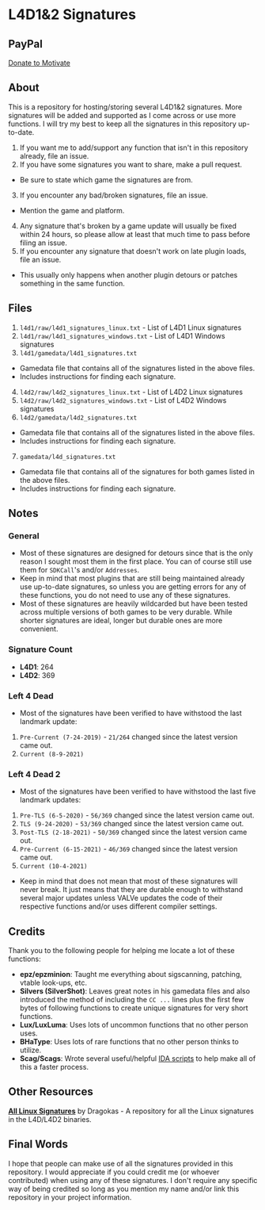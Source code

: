 # L4D1&2 Signatures

## PayPal
[Donate to Motivate](https://paypal.me/Psyk0tikism?locale.x=en_US)

## About
This is a repository for hosting/storing several L4D1&2 signatures. More signatures will be added and supported as I come across or use more functions. I will try my best to keep all the signatures in this repository up-to-date.
1. If you want me to add/support any function that isn't in this repository already, file an issue.
2. If you have some signatures you want to share, make a pull request.
- Be sure to state which game the signatures are from.
3. If you encounter any bad/broken signatures, file an issue.
- Mention the game and platform.
4. Any signature that's broken by a game update will usually be fixed within 24 hours, so please allow at least that much time to pass before filing an issue.
5. If you encounter any signature that doesn't work on late plugin loads, file an issue.
- This usually only happens when another plugin detours or patches something in the same function.

## Files
1. `l4d1/raw/l4d1_signatures_linux.txt` - List of L4D1 Linux signatures
2. `l4d1/raw/l4d1_signatures_windows.txt` - List of L4D1 Windows signatures
3. `l4d1/gamedata/l4d1_signatures.txt`
- Gamedata file that contains all of the signatures listed in the above files.
- Includes instructions for finding each signature.
4. `l4d2/raw/l4d2_signatures_linux.txt` - List of L4D2 Linux signatures
5. `l4d2/raw/l4d2_signatures_windows.txt` - List of L4D2 Windows signatures
6. `l4d2/gamedata/l4d2_signatures.txt`
- Gamedata file that contains all of the signatures listed in the above files.
- Includes instructions for finding each signature.
7. `gamedata/l4d_signatures.txt`
- Gamedata file that contains all of the signatures for both games listed in the above files.
- Includes instructions for finding each signature.

## Notes

### General
- Most of these signatures are designed for detours since that is the only reason I sought most them in the first place. You can of course still use them for `SDKCall`'s and/or `Addresses`.
- Keep in mind that most plugins that are still being maintained already use up-to-date signatures, so unless you are getting errors for any of these functions, you do not need to use any of these signatures.
- Most of these signatures are heavily wildcarded but have been tested across multiple versions of both games to be very durable. While shorter signatures are ideal, longer but durable ones are more convenient.

### Signature Count
- **L4D1**: 264
- **L4D2**: 369

### Left 4 Dead
- Most of the signatures have been verified to have withstood the last landmark update:
1. `Pre-Current (7-24-2019)` - `21/264` changed since the latest version came out.
2. `Current (8-9-2021)`

### Left 4 Dead 2
- Most of the signatures have been verified to have withstood the last five landmark updates:
1. `Pre-TLS (6-5-2020)` - `56/369` changed since the latest version came out.
2. `TLS (9-24-2020)` - `53/369` changed since the latest version came out.
3. `Post-TLS (2-18-2021)` - `50/369` changed since the latest version came out.
4. `Pre-Current (6-15-2021)` - `46/369` changed since the latest version came out.
5. `Current (10-4-2021)`
- Keep in mind that does not mean that most of these signatures will never break. It just means that they are durable enough to withstand several major updates unless VALVe updates the code of their respective functions and/or uses different compiler settings.

## Credits
Thank you to the following people for helping me locate a lot of these functions:
- **epz/epzminion**: Taught me everything about sigscanning, patching, vtable look-ups, etc.
- **Silvers (SilverShot)**: Leaves great notes in his gamedata files and also introduced the method of including the `CC ...` lines plus the first few bytes of following functions to create unique signatures for very short functions.
- **Lux/LuxLuma**: Uses lots of uncommon functions that no other person uses.
- **BHaType**: Uses lots of rare functions that no other person thinks to utilize.
- **Scag/Scags**: Wrote several useful/helpful [IDA scripts](https://github.com/Scags/IDA-Scripts) to help make all of this a faster process.

## Other Resources
**[All Linux Signatures](https://github.com/dragokas/SM-Signatures)** by Dragokas - A repository for all the Linux signatures in the L4D/L4D2 binaries.

## Final Words
I hope that people can make use of all the signatures provided in this repository. I would appreciate if you could credit me (or whoever contributed) when using any of these signatures. I don't require any specific way of being credited so long as you mention my name and/or link this repository in your project information.
